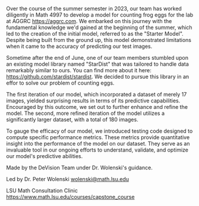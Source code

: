 Over the course of the summer semester in 2023, our team has worked diligently in Math 4997 to develop a model for counting frog eggs for the lab at AGGRC https://aggrc.com. We embarked on this journey with the fundamental knowledge we'd gained at the beginning of the summer, which led to the creation of the initial model, referred to as the "Starter Model". Despite being built from the ground up, this model demonstrated limitations when it came to the accuracy of predicting our test images.

Sometime after the end of June, one of our team members stumbled upon an existing model library named "StarDist" that was tailored to handle data remarkably similar to ours. You can find more about it here: https://github.com/stardist/stardist. We decided to pursue this library in an effor to solve our problem of counting eggs.

The first iteration of our model, which incorporated a dataset of merely 17 images, yielded surprising results in terms of its predictive capabilities. Encouraged by this outcome, we set out to further enhance and refine the model. The second, more refined iteration of the model utilizes a significantly larger dataset, with a total of 180 images.

To gauge the efficacy of our model, we introduced testing code designed to compute specific performance metrics. These metrics provide quantitative insight into the performance of the model on our dataset. They serve as an invaluable tool in our ongoing efforts to understand, validate, and optimize our model's predictive abilities.

Made by the DeVision Team under Dr. Wolenski's guidance.

Led by Dr. Peter Wolenski
wolenski@math.lsu.edu

LSU Math Consultation Clinic
https://www.math.lsu.edu/courses/capstone_course

